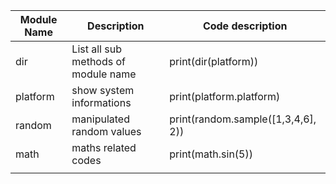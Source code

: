 | Module Name | Description                         | Code description                   |
| ----------- | ----------------------------------- | ---------------------------------- |
| dir         | List all sub methods of module name | print(dir(platform))               |
| platform    | show system informations            | print(platform.platform)           |
| random      | manipulated random values           | print(random.sample([1,3,4,6], 2)) |
| math        | maths related codes                 | print(math.sin(5))                 |
|             |                                     |                                    |
